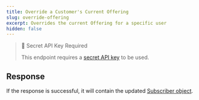 ```yaml
---
title: Override a Customer's Current Offering
slug: override-offering
excerpt: Overrides the current Offering for a specific user
hidden: false
---
```

> 🚧 Secret API Key Required
> 
> This endpoint requires a [secret API key](doc:authentication) to be used.

## Response

If the response is successful, it will contain the updated [Subscriber object](ref:subscribers#the-subscriber-object).